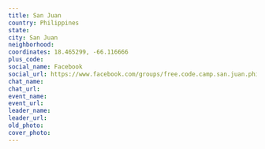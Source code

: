 ```yaml
---
title: San Juan
country: Philippines
state: 
city: San Juan
neighborhood: 
coordinates: 18.465299, -66.116666
plus_code:
social_name: Facebook
social_url: https://www.facebook.com/groups/free.code.camp.san.juan.philippines
chat_name:
chat_url:
event_name:
event_url:
leader_name:
leader_url:
old_photo: 
cover_photo:
---
```

